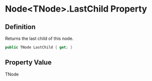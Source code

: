 # Node&lt;TNode&gt;.LastChild Property
## Definition

Returns the last child of this node.

```c#
public TNode LastChild { get; }
```

## Property Value

TNode
